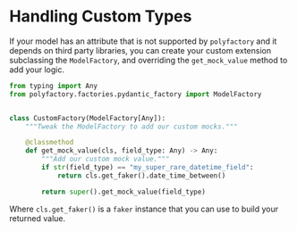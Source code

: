 # Handling Custom Types

If your model has an attribute that is not supported by `polyfactory` and
it depends on third party libraries, you can create your custom extension
subclassing the `ModelFactory`, and overriding the `get_mock_value` method to
add your logic.

```python
from typing import Any
from polyfactory.factories.pydantic_factory import ModelFactory


class CustomFactory(ModelFactory[Any]):
    """Tweak the ModelFactory to add our custom mocks."""

    @classmethod
    def get_mock_value(cls, field_type: Any) -> Any:
        """Add our custom mock value."""
        if str(field_type) == "my_super_rare_datetime_field":
            return cls.get_faker().date_time_between()

        return super().get_mock_value(field_type)
```

Where `cls.get_faker()` is a `faker` instance that you can use to build your
returned value.
